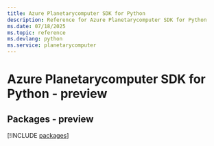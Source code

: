 ```yaml
---
title: Azure Planetarycomputer SDK for Python
description: Reference for Azure Planetarycomputer SDK for Python
ms.date: 07/18/2025
ms.topic: reference
ms.devlang: python
ms.service: planetarycomputer
---
```

# Azure Planetarycomputer SDK for Python - preview
## Packages - preview
[!INCLUDE [packages](planetarycomputer-index.md)]
